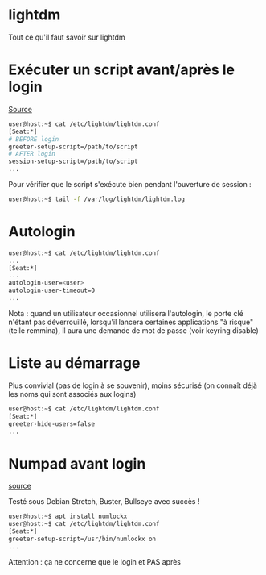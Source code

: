 # lightdm

Tout ce qu'il faut savoir sur lightdm

# Exécuter un script avant/après le login
[Source](https://unix.stackexchange.com/questions/450835/how-to-execute-command-before-user-login-on-linux/450836#450836)
```sh
user@host:~$ cat /etc/lightdm/lightdm.conf 
[Seat:*]
# BEFORE login
greeter-setup-script=/path/to/script
# AFTER login
session-setup-script=/path/to/script
...
```
Pour vérifier que le script s'exécute bien pendant l'ouverture de session :
```sh
user@host:~$ tail -f /var/log/lightdm/lightdm.log
```

# Autologin
```sh
user@host:~$ cat /etc/lightdm/lightdm.conf
...
[Seat:*]
...
autologin-user=<user>
autologin-user-timeout=0
...
```
Nota : quand un utilisateur occasionnel utilisera l'autologin, le porte clé n'étant pas déverrouillé, lorsqu'il lancera certaines applications "à risque" (telle remmina), il aura une demande de mot de passe (voir keyring disable)

# Liste au démarrage
Plus convivial (pas de login à se souvenir), moins sécurisé (on connaît déjà les noms qui sont associés aux logins)
```sh
user@host:~$ cat /etc/lightdm/lightdm.conf
[Seat:*]
greeter-hide-users=false
...
```

# Numpad avant login
[source](https://superuser.com/questions/1282192/debian-9-stretch-xfce4-possible-screen-lock-numlock-bug/1331883#1331883)

Testé sous Debian Stretch, Buster, Bullseye avec succès !
```sh
user@host:~$ apt install numlockx
user@host:~$ cat /etc/lightdm/lightdm.conf
[Seat:*]
greeter-setup-script=/usr/bin/numlockx on
...
```
Attention : ça ne concerne que le login et PAS après
